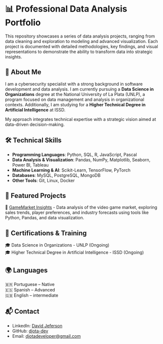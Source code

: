 # 📊 Professional Data Analysis Portfolio  

This repository showcases a series of data analysis projects, ranging from data cleaning and exploration to modeling and advanced visualization. Each project is documented with detailed methodologies, key findings, and visual representations to demonstrate the ability to transform data into strategic insights.  

## 📌 About Me  
I am a cybersecurity specialist with a strong background in software development and data analysis. I am currently pursuing a **Data Science in Organizations** degree at the National University of La Plata (UNLP), a program focused on data management and analysis in organizational contexts. Additionally, I am studying for a **Higher Technical Degree in Artificial Intelligence** at ISSD.  

My approach integrates technical expertise with a strategic vision aimed at data-driven decision-making.  

## 🛠️ Technical Skills  
- **Programming Languages**: Python, SQL, R, JavaScript, Pascal  
- **Data Analysis & Visualization**: Pandas, NumPy, Matplotlib, Seaborn, Power BI, Tableau  
- **Machine Learning & AI**: Scikit-Learn, TensorFlow, PyTorch  
- **Databases**: MySQL, PostgreSQL, MongoDB  
- **Other Tools**: Git, Linux, Docker  

## 🚀 Featured Projects  
🔹 [GameMarket Insights](https://github.com/djota-dev/Professional-Data-Analysis-Portfolio/tree/54ba2febd6a4fa11877f5af0afb4b23e9f061b01/GameMarket%20Insights) - Data analysis of the video game market, exploring sales trends, player preferences, and industry forecasts using tools like Python, Pandas, and data visualization. 

## 📜 Certifications & Training  
🎓 Data Science in Organizations - UNLP (Ongoing)  
🎓 Higher Technical Degree in Artificial Intelligence - ISSD (Ongoing)  
  

## 🌍 Languages  
🇧🇷 Portuguese – Native  
🇪🇸 Spanish – Advanced  
🇬🇧 English – intermediate  


## 📬 Contact  
- LinkedIn: [David Jeferson](https://www.linkedin.com/in/david-jeferson-437a7824b/)  
- GitHub: [djota-dev](https://github.com/djota-dev/)  
- Email: [djotadeveloper@gmail.com](mailto:djotadeveloper@gmail.com)  
